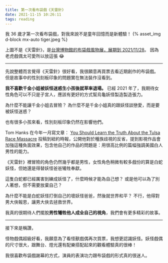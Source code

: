 ```yaml
---
title: 第一次看布袋戲《天雷針》
date: 2021-11-15 10:26:11
tags: reading
---
```


我 36 歲才第一次看布袋戲，對我來說不是童年回憶而是新體驗！
{% asset_img d-block mx-auto tiger.jpeg %}

<!--more-->

上圖不是《天雷針》，是[台灣博物館的布袋戲風物展，展期到 2021/11/28](https://event.culture.tw/NTM/portal/Registration/C0103MAction?useLanguage=tw&actId=12209&request_locale=tw)。
因為老虎戲偶太可愛所以放這張 😂

---

先說整體而言覺得《天雷針》很好看，我很願意再買票去看近期創作的布袋戲。
但是故事中的性別刻板印象的問題實在無法裝作沒看到。

**我不喜歡千金小姐被妖怪迷惑生小孩後就草率退場。** 已經 2021 年了，我期待女性角色可以不只是子宮人，應該有更好的方式幫烏龜妖怪製造製造張力。

為什麼不能讓千金小姐去冒險？
為什麼不是千金小姐真的跟妖怪談戀愛，而是要被妖怪迷惑？

也有很多小孩來看，性別刻板印象仍然在影響他們。

Tom Hanks 在今年一月寫文章： [You Should Learn the Truth About the Tulsa Race Massacre](https://www.nytimes.com/2021/06/04/opinion/tom-hanks-tulsa-race-massacre-history.html) 投稿到紐約時報，公開他對於種族歧視的反省，提到影視作品會加強這種負面效果，包含他自己的作品的問題是：用很高比例的篇幅強調美國白人男性的能力。

《天雷針》裡冒險的角色仍然幾乎都是男性，女性角色稍微有較多戲份的算是白蛇妖怪，但她還是得替妖怪爸爸犧牲奉獻。

這隻白蛇都已經厲害到練成妖怪了，什麼時候才能為自己想？
或是他可以為了別人著想，但不需要放棄自己？

為什麼不能是白蛇妖怪打倒自己的壞妖怪爸爸，然後就世界和平？
不行，他得對男大俠報恩，讓男大俠去拯救世界。

我真的很期待人們擺脫**男性犧牲他人成全自己的視角**，我們會有更多精彩的故事。

---

接下來是稱讚，

怪物戲偶超級好看，我願意為了看怪獸戲偶再次買票，我想更認識妖怪。妖怪戲偶的尺寸很大，跟舞台、燈光還有配樂搭配起來的觀看體驗真的很棒！

我很喜歡布袋戲謝幕的方式，演員的表演功力跟布袋戲的形式真的很迷人。
